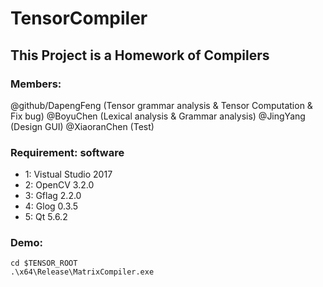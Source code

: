 TensorCompiler
==============

## This Project is a Homework of Compilers

### Members: 
@github/DapengFeng (Tensor grammar analysis & Tensor Computation & Fix bug)
@BoyuChen (Lexical analysis & Grammar analysis)
@JingYang (Design GUI)
@XiaoranChen (Test)

### Requirement: software
* 1: Vistual Studio 2017
* 2: OpenCV 3.2.0
* 3: Gflag 2.2.0
* 4: Glog 0.3.5
* 5: Qt 5.6.2

### Demo:
```
cd $TENSOR_ROOT
.\x64\Release\MatrixCompiler.exe
```
